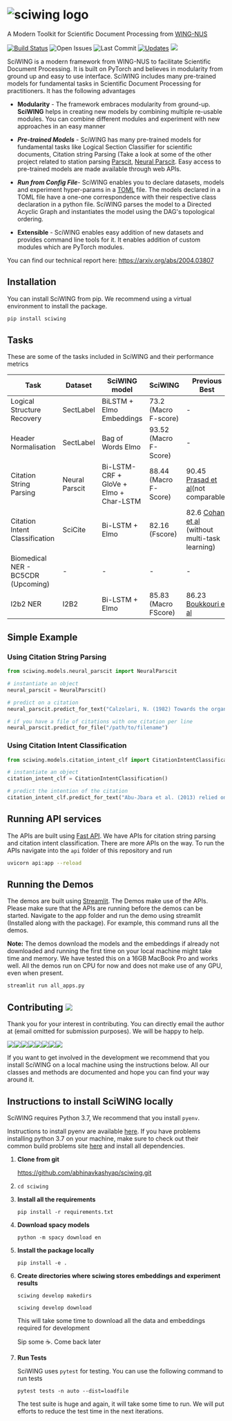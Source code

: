 # ![sciwing logo]( https://sciwing.s3.amazonaws.com/sciwing.png)
A Modern Toolkit for Scientific Document Processing from [WING-NUS](https://wing.comp.nus.edu.sg/)

[![Build Status](https://travis-ci.com/abhinavkashyap/sciwing.svg?token=AShdNBksk5K9Pxg45w3H&branch=master)](https://travis-ci.com/abhinavkashyap/sciwing) ![Open Issues](https://img.shields.io/github/issues/abhinavkashyap/sciwing) ![Last Commit](https://img.shields.io/github/last-commit/abhinavkashyap/sciwing) [![Updates](https://pyup.io/repos/github/abhinavkashyap/sciwing/shield.svg)](https://pyup.io/repos/github/abhinavkashyap/sciwing/) ![](https://img.shields.io/badge/contributions-welcome-success)



SciWING is a modern framework from WING-NUS to facilitate Scientific Document Processing.  It is built on PyTorch and believes in modularity from ground up and easy to use interface. SciWING includes many pre-trained models for fundamental tasks in Scientific Document Processing for practitioners. It has the following advantages

- **Modularity**  - The framework embraces modularity from ground-up. **SciWING** helps in creating new models by combining multiple re-usable modules. You can combine different modules and experiment with new approaches in an easy manner 

- ***Pre-trained Models*** - SciWING has many pre-trained models for fundamental tasks like Logical Section Classifier for scientific documents, Citation string Parsing (Take a look at some of the other project related to station parsing [Parscit](https://github.com/WING-NUS/ParsCit), [Neural Parscit](https://github.com/WING-NUS/Neural-ParsCit). Easy access to pre-trained models are made available through web APIs.

- ***Run from Config File***- SciWING enables you to declare datasets, models and experiment hyper-params in a [TOML](https://github.com/toml-lang/toml) file. The models declared in a TOML file have a one-one correspondence with their respective class declaration in a python file. SciWING parses the model to a Directed Acyclic Graph and instantiates the model using the DAG's topological ordering.

- **Extensible** - SciWING enables easy addition of new datasets and provides command line tools for it. It enables addition of custom modules which are PyTorch modules.

  

You can find our technical report  here: https://arxiv.org/abs/2004.03807

## Installation 

You can install SciWING from pip. We recommend using a virtual environment to install the package. 

```zsh
pip install sciwing
```



## Tasks 

These are some of the tasks included in SciWING and their performance metrics 

| Task                               | Dataset        | SciWING model                          | SciWING               | Previous Best                                                |
| ---------------------------------- | -------------- | -------------------------------------- | --------------------- | ------------------------------------------------------------ |
| Logical Structure Recovery         | SectLabel      | BiLSTM + Elmo Embeddings               | 73.2 (Macro F-score)  | -                                                            |
| Header Normalisation               | SectLabel      | Bag of Words Elmo                      | 93.52 (Macro F-Score) | -                                                            |
| Citation String Parsing            | Neural Parscit | Bi-LSTM-CRF + GloVe + Elmo + Char-LSTM | 88.44 (Macro F-Score) | 90.45 [Prasad et al](https://dl.acm.org/doi/10.5555/3288541.3288551)(not comparable) |
| Citation Intent Classification     | SciCite        | Bi-LSTM + Elmo                         | 82.16 (Fscore)        | 82.6 [Cohan et al](https://arxiv.org/pdf/1904.01608.pdf) (without multi-task learning) |
| Biomedical NER - BC5CDR (Upcoming) | -              | -                                      | -                     | -                                                            |
| I2b2 NER                           | I2B2           | Bi-LSTM + Elmo                         | 85.83 (Macro FScore)  | 86.23  [Boukkouri et al](https://www.aclweb.org/anthology/P19-2041/)                                                     |

   

## Simple Example 

### Using Citation String Parsing 

```python
from sciwing.models.neural_parscit import NeuralParscit 

# instantiate an object 
neural_parscit = NeuralParscit()

# predict on a citation 
neural_parscit.predict_for_text("Calzolari, N. (1982) Towards the organization of lexical definitions on a database structure. In E. Hajicova (Ed.), COLING '82 Abstracts, Charles University, Prague, pp.61-64.")

# if you have a file of citations with one citation per line 
neural_parscit.predict_for_file("/path/to/filename")
```



### Using Citation Intent Classification 

````python
from sciwing.models.citation_intent_clf import CitationIntentClassification 

# instantiate an object 
citation_intent_clf = CitationIntentClassification()

# predict the intention of the citation 
citation_intent_clf.predict_for_text("Abu-Jbara et al. (2013) relied on lexical,structural, and syntactic features and a linear SVMfor classification.")
````



## Running API services 

The APIs are built using [Fast API](https://github.com/tiangolo/fastapi). We have APIs for citation string parsing and citation intent classification. There are more APIs on the way. To run the APIs navigate into the `api` folder of this repository and run 

```bash
uvicorn api:app --reload
```



## Running the Demos 

The demos are built using [Streamlit](www.streamlit.io). The Demos make use of the APIs. Please make sure that the APIs are running before the demos can be started. Navigate to the app folder and run the demo using streamlit (Installed along with the package). For example, this command runs all the demos. 



**Note:** The demos download the models and the embeddings if already not downloaded and running the first time on your local machine might take time and memory. We have tested this on a 16GB MacBook Pro and works well. All the demos run on CPU for now and does not make use of any GPU, even when present.

````bash
streamlit run all_apps.py
````



## Contributing ![](http://img.shields.io/badge/contributions-welcome-success)

Thank you for your interest in contributing. You can directly email the author at (email omitted for submission purposes). We will be happy to help.


[![](https://sourcerer.io/fame/abhinavkashyap/abhinavkashyap/sciwing/images/0)](https://sourcerer.io/fame/abhinavkashyap/abhinavkashyap/sciwing/links/0)[![](https://sourcerer.io/fame/abhinavkashyap/abhinavkashyap/sciwing/images/1)](https://sourcerer.io/fame/abhinavkashyap/abhinavkashyap/sciwing/links/1)[![](https://sourcerer.io/fame/abhinavkashyap/abhinavkashyap/sciwing/images/2)](https://sourcerer.io/fame/abhinavkashyap/abhinavkashyap/sciwing/links/2)[![](https://sourcerer.io/fame/abhinavkashyap/abhinavkashyap/sciwing/images/3)](https://sourcerer.io/fame/abhinavkashyap/abhinavkashyap/sciwing/links/3)[![](https://sourcerer.io/fame/abhinavkashyap/abhinavkashyap/sciwing/images/4)](https://sourcerer.io/fame/abhinavkashyap/abhinavkashyap/sciwing/links/4)[![](https://sourcerer.io/fame/abhinavkashyap/abhinavkashyap/sciwing/images/5)](https://sourcerer.io/fame/abhinavkashyap/abhinavkashyap/sciwing/links/5)[![](https://sourcerer.io/fame/abhinavkashyap/abhinavkashyap/sciwing/images/6)](https://sourcerer.io/fame/abhinavkashyap/abhinavkashyap/sciwing/links/6)[![](https://sourcerer.io/fame/abhinavkashyap/abhinavkashyap/sciwing/images/7)](https://sourcerer.io/fame/abhinavkashyap/abhinavkashyap/sciwing/links/7)

If you want to get involved in the development we recommend that you install SciWING on a local machine using the instructions below. All our classes and methods are documented and hope you can find your way around it.



## Instructions to install SciWING locally

SciWING requires Python 3.7, We recommend that you install `pyenv`. 

Instructions to install pyenv are available  [here](https://github.com/pyenv/pyenv). If you have problems installing python 3.7 on your machine, make sure to check out their common build problems site  [here](https://github.com/pyenv/pyenv/wiki/common-build-problems) and install all dependencies.

1. **Clone from git** 

   https://github.com/abhinavkashyap/sciwing.git

2. `cd sciwing`

3. **Install all the requirements** 

   `pip install -r requirements.txt`

4. **Download spacy models** 

   `python -m spacy download en`

5. **Install the package locally**

   `pip install -e .`

6. **Create directories where sciwing stores embeddings and experiment results**

   `sciwing develop makedirs`

   `sciwing develop download`

   This will take some time to download all the data and embeddings required for development  

   Sip some :coffee:. Come back later 

7. **Run Tests**

   SciWING uses `pytest` for testing. You can use the following command to run tests 

   `pytest tests -n auto --dist=loadfile`

   The test suite is huge and again, it will take some time to run. We will put efforts to reduce the test time in the next iterations.

